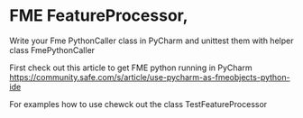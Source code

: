 # FME FeatureProcessor,

Write your Fme PythonCaller class in PyCharm and unittest them with helper class FmePythonCaller

First check out this article to get FME python running in PyCharm https://community.safe.com/s/article/use-pycharm-as-fmeobjects-python-ide

For examples how to use chewck out the class TestFeatureProcessor


